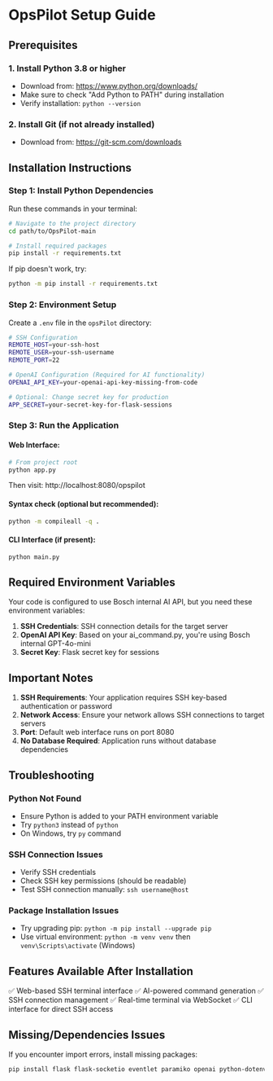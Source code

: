 # OpsPilot Setup Guide

## Prerequisites
### 1. Install Python 3.8 or higher
   - Download from: https://www.python.org/downloads/
   - Make sure to check "Add Python to PATH" during installation
   - Verify installation: `python --version`

### 2. Install Git (if not already installed)
   - Download from: https://git-scm.com/downloads

## Installation Instructions

### Step 1: Install Python Dependencies

Run these commands in your terminal:

```bash
# Navigate to the project directory
cd path/to/OpsPilot-main

# Install required packages
pip install -r requirements.txt
```

If pip doesn't work, try:
```bash
python -m pip install -r requirements.txt
```

### Step 2: Environment Setup

Create a `.env` file in the `opsPilot` directory:

```bash
# SSH Configuration
REMOTE_HOST=your-ssh-host
REMOTE_USER=your-ssh-username
REMOTE_PORT=22

# OpenAI Configuration (Required for AI functionality)
OPENAI_API_KEY=your-openai-api-key-missing-from-code

# Optional: Change secret key for production
APP_SECRET=your-secret-key-for-flask-sessions
```

### Step 3: Run the Application

#### Web Interface:
```bash
# From project root
python app.py
```
Then visit: http://localhost:8080/opspilot

#### Syntax check (optional but recommended):
```bash
python -m compileall -q .
```

#### CLI Interface (if present):
```bash
python main.py
```

## Required Environment Variables

Your code is configured to use Bosch internal AI API, but you need these environment variables:

1. **SSH Credentials**: SSH connection details for the target server
2. **OpenAI API Key**: Based on your ai_command.py, you're using Bosch internal GPT-4o-mini
3. **Secret Key**: Flask secret key for sessions

## Important Notes

1. **SSH Requirements**: Your application requires SSH key-based authentication or password
2. **Network Access**: Ensure your network allows SSH connections to target servers
3. **Port**: Default web interface runs on port 8080
4. **No Database Required**: Application runs without database dependencies

## Troubleshooting

### Python Not Found
- Ensure Python is added to your PATH environment variable
- Try `python3` instead of `python`
- On Windows, try `py` command

### SSH Connection Issues
- Verify SSH credentials
- Check SSH key permissions (should be readable)
- Test SSH connection manually: `ssh username@host`

### Package Installation Issues
- Try upgrading pip: `python -m pip install --upgrade pip`
- Use virtual environment: `python -m venv venv` then `venv\Scripts\activate` (Windows)

## Features Available After Installation

✅ Web-based SSH terminal interface
✅ AI-powered command generation
✅ SSH connection management
✅ Real-time terminal via WebSocket
✅ CLI interface for direct SSH access

## Missing/Dependencies Issues

If you encounter import errors, install missing packages:

```bash
pip install flask flask-socketio eventlet paramiko openai python-dotenv
```

